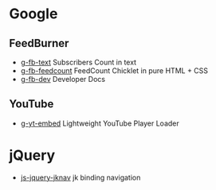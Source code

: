 # Google #
## FeedBurner ##

  * [g-fb-text](http://lilbtn.blogspot.com/2010/01/g-fb-text-google-feedburner-subscriber.html) Subscribers Count in text
  * [g-fb-feedcount](http://lilbtn.blogspot.com/2010/01/g-fb-feedcount-google-feedburner.html) FeedCount Chicklet in pure HTML + CSS
  * [g-fb-dev](http://lilbtn.blogspot.com/2010/01/g-fb-dev-google-feedburner-dev.html) Developer Docs

## YouTube ##

  * [g-yt-embed](http://s.yjl.im/lilbtn-g-yt-embed) Lightweight YouTube Player Loader

# jQuery #
  * [js-jquery-jknav](JsJqueryJknav.md) jk binding navigation